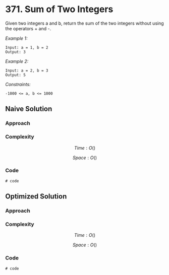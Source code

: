 # 371. Sum of Two Integers
Given two integers a and b, return the sum of the two integers without using the operators + and -.

*Example 1:*

```
Input: a = 1, b = 2
Output: 3
```

*Example 2:*

```
Input: a = 2, b = 3
Output: 5
```

*Constraints:*

```
-1000 <= a, b <= 1000
```

## Naive Solution

### Approach
<!-- Describe your approach to solving the problem. -->

### Complexity
$$Time: O()$$

$$Space: O()$$

### Code
```
# code
```

## Optimized Solution

### Approach
<!-- Describe your approach to solving the problem. -->

### Complexity
$$Time: O()$$

$$Space: O()$$

### Code
```
# code
```
